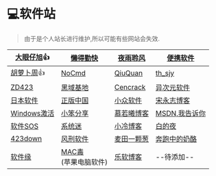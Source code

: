 # 💻软件站

> 由于是个人站长进行维护,所以可能有些网站会失效.

| [大眼仔旭](http://www.dayanzai.me/)👍       | [懒得勤快](https://masuit.com/)                    | [夜雨聆风](http://www.yeyulingfeng.com/) | [便携软件](https://portableappk.com/)          |
| ------------------------------------------ | -------------------------------------------------- | ---------------------------------------- | ---------------------------------------------- |
| [胡萝卜周](http://www.carrotchou.blog/)👍   | [NoCmd](https://www.nocmd.com/)                    | [QiuQuan](http://www.qiuquan.cc/)        | [th_sjy](http://www.th-sjy.com/)               |
| [ZD423](http://www.zdfans.com/)            | [黑域基地](http://www.hackhw.com/)                 | [Cencrack](http://cencrack.com/)         | [异次元软件](https://www.iplaysoft.com/)       |
| [日本软件](https://win10app.vector.co.jp/) | [正版中国](https://getitfree.cn/)                  | [小众软件](https://www.appinn.com/)      | [宋永志博客](http://www.songyongzhi.com/)      |
| [Windows激活](https://v0v.bid/)            | [小笨分享](https://zhouxiaoben.info/src/)          | [慕若曦博客](https://www.muruoxi.com/)   | [MSDN,我告诉你](https://msdn.itellyou.cn/)     |
| [软件SOS](https://www.rjsos.com/)          | [系统迷](https://www.xitmi.com/)                   | [小冷博客](https://www.chromeba.net/)    | [白的夜](https://www.baideye.com/)             |
| [423down](https://www.423down.com/)        | [风刑软件](https://www.wsf1234.com/)               | [麦田一颗葱](https://www.52maicong.com/) | [奔跑中的奶酪](https://www.runningcheese.com/) |
| [软件缘](https://www.appcgn.com/)          | [MAC毒](https://www.macdo.cn/)<br />(苹果电脑软件) | [乐软博客](https://www.isharepc.com/)    | --待添加--                                     |

